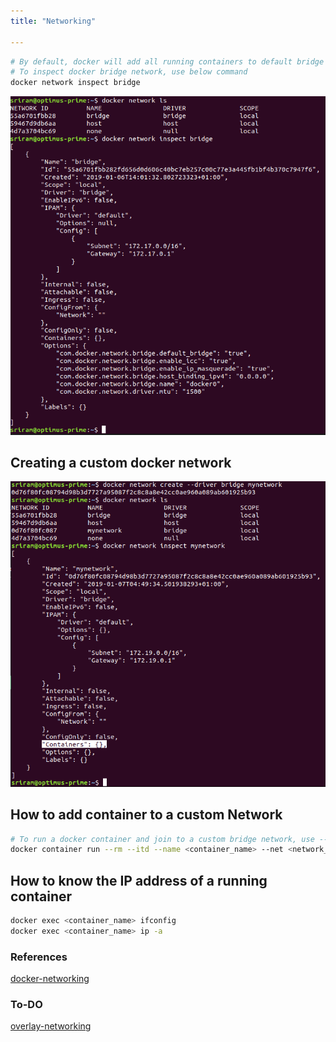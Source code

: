 ```yaml
---
title: "Networking"

---
```



```sh
# By default, docker will add all running containers to default bridge network
# To inspect docker bridge network, use below command
docker network inspect bridge
```

![dockerNetwork1](/images/Docker/docker_network_1.png)

## Creating a custom docker network

![dockerNetwork2](/images/Docker/docker_network_2.png)

## How to add container to a custom Network

```sh
# To run a docker container and join to a custom bridge network, use --net flag
docker container run --rm --itd --name <container_name> --net <network_name>
```

## How to know the IP address of a running container

```sh
docker exec <container_name> ifconfig
docker exec <container_name> ip -a
```

### References

[docker-networking](https://docs.docker.com/network/)

### To-DO

[overlay-networking](https://docs.docker.com/network/overlay/)
